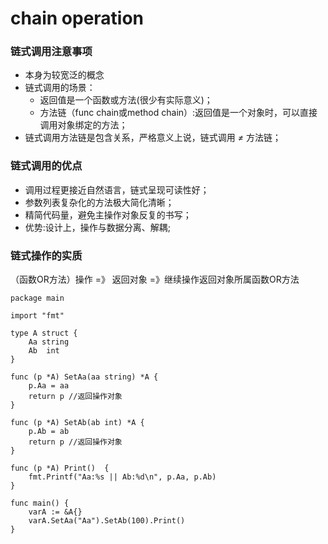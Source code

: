 # chain operation


### 链式调用注意事项
* 本身为较宽泛的概念
* 链式调用的场景：
    * 返回值是一个函数或方法(很少有实际意义)；
    * 方法链（func chain或method chain）:返回值是一个对象时，可以直接调用对象绑定的方法；
* 链式调用方法链是包含关系，严格意义上说，链式调用​ *≠* 方法链；

### 链式调用的优点
* 调用过程更接近自然语言，链式呈现可读性好；
* 参数列表复杂化的方法极大简化清晰；
* 精简代码量，避免主操作对象反复的书写；
* 优势:设计上，操作与数据分离、解耦;

### 链式操作的实质
（函数OR方法）操作 =》 返回对象 =》继续操作返回对象所属函数OR方法

```
package main

import "fmt"

type A struct {
    Aa string
    Ab  int
}

func (p *A) SetAa(aa string) *A {
    p.Aa = aa
    return p //返回操作对象
}

func (p *A) SetAb(ab int) *A {
    p.Ab = ab
    return p //返回操作对象
}

func (p *A) Print()  {
    fmt.Printf("Aa:%s || Ab:%d\n", p.Aa, p.Ab)
}

func main() {
    varA := &A{}
    varA.SetAa("Aa").SetAb(100).Print()
}

```

